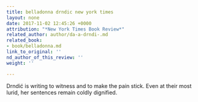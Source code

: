 ```yaml
---
title: belladonna drndic new york times
layout: none
date: 2017-11-02 12:45:26 +0000
attribution: "*New York Times Book Review*"
related_author: author/da-a-drndi-.md
related_book:
- book/belladonna.md
link_to_original: ''
nd_author_of_this_review: ''
weight: ''

---
```

Drndić is writing to witness and to make the pain stick. Even at their most lurid, her sentences remain coldly dignified.